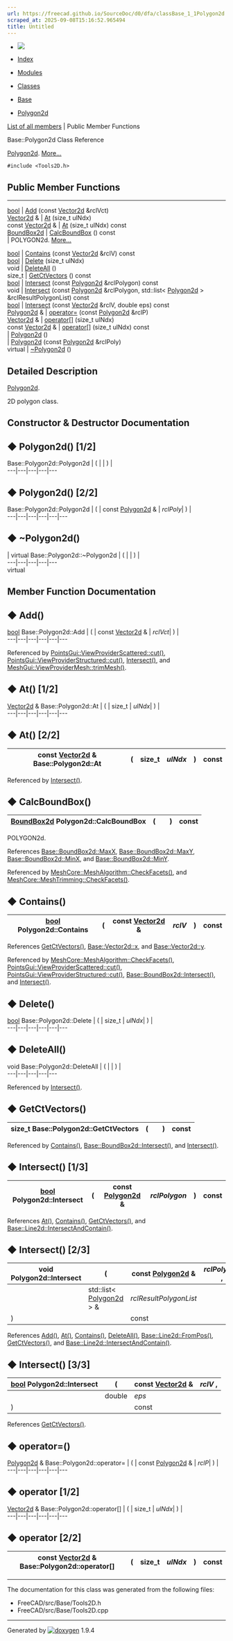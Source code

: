 ```yaml
---
url: https://freecad.github.io/SourceDoc/d0/dfa/classBase_1_1Polygon2d.html
scraped_at: 2025-09-08T15:16:52.965494
title: Untitled
---
```


  * [ ![](https://www.freecad.org/svg/logo-freecad.svg) ](https://freecadweb.org "FreeCAD")
  * [Index](../../index.html "Index")
  * [Modules](../../modules.html "Modules list")
  * [Classes](../../annotated.html "Annotated list")

  * [Base](../../db/d07/namespaceBase.html)
  * [Polygon2d](../../d0/dfa/classBase_1_1Polygon2d.html)

[List of all members](../../d8/d08/classBase_1_1Polygon2d-members.html) | Public Member Functions

Base::Polygon2d Class Reference

[Polygon2d](../../d0/dfa/classBase_1_1Polygon2d.html "Polygon2d.").
[More...](../../d0/dfa/classBase_1_1Polygon2d.html#details)

`#include <Tools2D.h>`

##  Public Member Functions  
  
---  
[bool](../../d9/db9/classbool.html) | [Add](../../d0/dfa/classBase_1_1Polygon2d.html#a654c75e15581223ea9643a42be8538cd) (const [Vector2d](../../db/da7/classBase_1_1Vector2d.html) &rclVct)  
[Vector2d](../../db/da7/classBase_1_1Vector2d.html) & | [At](../../d0/dfa/classBase_1_1Polygon2d.html#a97f1729046db44c709f5fa01ab8e647c) (size_t ulNdx)  
const [Vector2d](../../db/da7/classBase_1_1Vector2d.html) & | [At](../../d0/dfa/classBase_1_1Polygon2d.html#aeb03dd7e1819a7105ad87ca9579214da) (size_t ulNdx) const  
[BoundBox2d](../../de/db4/classBase_1_1BoundBox2d.html) | [CalcBoundBox](../../d0/dfa/classBase_1_1Polygon2d.html#a28a51cc5d29213d6e4b9305d658fbd24) () const  
| POLYGON2d.
[More...](../../d0/dfa/classBase_1_1Polygon2d.html#a28a51cc5d29213d6e4b9305d658fbd24)  
  
[bool](../../d9/db9/classbool.html) | [Contains](../../d0/dfa/classBase_1_1Polygon2d.html#ae1505348f7365e85a8a9d724dd2a7475) (const [Vector2d](../../db/da7/classBase_1_1Vector2d.html) &rclV) const  
[bool](../../d9/db9/classbool.html) | [Delete](../../d0/dfa/classBase_1_1Polygon2d.html#a5c86e5706bff96a62485b04971dc5c2e) (size_t ulNdx)  
void | [DeleteAll](../../d0/dfa/classBase_1_1Polygon2d.html#a36a100c6bffc3ae8f0d71a18fb52ab46) ()  
size_t | [GetCtVectors](../../d0/dfa/classBase_1_1Polygon2d.html#ae3d3b22f23505533cd9379ce3b00e3eb) () const  
[bool](../../d9/db9/classbool.html) | [Intersect](../../d0/dfa/classBase_1_1Polygon2d.html#a83fd4dc646471725efaf0607521516c5) (const [Polygon2d](../../d0/dfa/classBase_1_1Polygon2d.html) &rclPolygon) const  
void | [Intersect](../../d0/dfa/classBase_1_1Polygon2d.html#aac2ae89f2f12433cbd3666ba40f5a4ce) (const [Polygon2d](../../d0/dfa/classBase_1_1Polygon2d.html) &rclPolygon, std::list< [Polygon2d](../../d0/dfa/classBase_1_1Polygon2d.html) > &rclResultPolygonList) const  
[bool](../../d9/db9/classbool.html) | [Intersect](../../d0/dfa/classBase_1_1Polygon2d.html#a68973131a51999a2ea47eaeebdc23932) (const [Vector2d](../../db/da7/classBase_1_1Vector2d.html) &rclV, double eps) const  
[Polygon2d](../../d0/dfa/classBase_1_1Polygon2d.html) & | [operator=](../../d0/dfa/classBase_1_1Polygon2d.html#a3b795ee94b6aa1ca05b20402f23ea64f) (const [Polygon2d](../../d0/dfa/classBase_1_1Polygon2d.html) &rclP)  
[Vector2d](../../db/da7/classBase_1_1Vector2d.html) & | [operator[]](../../d0/dfa/classBase_1_1Polygon2d.html#a848bfb665a4f6b6ed07f76debcceb561) (size_t ulNdx)  
const [Vector2d](../../db/da7/classBase_1_1Vector2d.html) & | [operator[]](../../d0/dfa/classBase_1_1Polygon2d.html#aafae6290b6863a802367ec88b35aebe2) (size_t ulNdx) const  
|
[Polygon2d](../../d0/dfa/classBase_1_1Polygon2d.html#ad94c3c7e8aadc63fce986dfdf851f460)
()  
|
[Polygon2d](../../d0/dfa/classBase_1_1Polygon2d.html#a0e76c77dda35c6788fb50c4864cfad7b)
(const [Polygon2d](../../d0/dfa/classBase_1_1Polygon2d.html) &rclPoly)  
virtual | [~Polygon2d](../../d0/dfa/classBase_1_1Polygon2d.html#a4d355b4b21032eb1da8f92dbadc304ae) ()  
  
## Detailed Description

[Polygon2d](../../d0/dfa/classBase_1_1Polygon2d.html "Polygon2d.").

2D polygon class.

## Constructor & Destructor Documentation

## ◆ Polygon2d() [1/2]

Base::Polygon2d::Polygon2d  | ( | | ) |   
---|---|---|---|---  
  
## ◆ Polygon2d() [2/2]

Base::Polygon2d::Polygon2d  | ( | const [Polygon2d](../../d0/dfa/classBase_1_1Polygon2d.html) & | _rclPoly_| ) |   
---|---|---|---|---|---  
  
## ◆ ~Polygon2d()

| virtual Base::Polygon2d::~Polygon2d  | ( | | ) |   
---|---|---|---|---  
virtual  
  
## Member Function Documentation

## ◆ Add()

[bool](../../d9/db9/classbool.html) Base::Polygon2d::Add  | ( | const [Vector2d](../../db/da7/classBase_1_1Vector2d.html) & | _rclVct_| ) |   
---|---|---|---|---|---  
  
Referenced by
[PointsGui::ViewProviderScattered::cut()](../../df/dca/classPointsGui_1_1ViewProviderScattered.html#a6e93ecaa9bbca01c9cd9c294ba22f38c),
[PointsGui::ViewProviderStructured::cut()](../../d4/d20/classPointsGui_1_1ViewProviderStructured.html#a808184849a3543a6d70c263099506c98),
[Intersect()](../../d0/dfa/classBase_1_1Polygon2d.html#aac2ae89f2f12433cbd3666ba40f5a4ce),
and
[MeshGui::ViewProviderMesh::trimMesh()](../../d7/dc1/classMeshGui_1_1ViewProviderMesh.html#a265b2a1e25e284315a52153b8b6c4d71).

## ◆ At() [1/2]

[Vector2d](../../db/da7/classBase_1_1Vector2d.html) & Base::Polygon2d::At  | ( | size_t  | _ulNdx_| ) |   
---|---|---|---|---|---  
  
## ◆ At() [2/2]

const [Vector2d](../../db/da7/classBase_1_1Vector2d.html) & Base::Polygon2d::At  | ( | size_t  | _ulNdx_| ) |  const  
---|---|---|---|---|---  
  
Referenced by
[Intersect()](../../d0/dfa/classBase_1_1Polygon2d.html#aac2ae89f2f12433cbd3666ba40f5a4ce).

## ◆ CalcBoundBox()

[BoundBox2d](../../de/db4/classBase_1_1BoundBox2d.html) Polygon2d::CalcBoundBox  | ( | | ) |  const  
---|---|---|---|---  
  
POLYGON2d.

References
[Base::BoundBox2d::MaxX](../../de/db4/classBase_1_1BoundBox2d.html#a945cf6dbf19794fadf57611c743d4af1),
[Base::BoundBox2d::MaxY](../../de/db4/classBase_1_1BoundBox2d.html#a16e40b1b2005f47d75fba6802dcd8f80),
[Base::BoundBox2d::MinX](../../de/db4/classBase_1_1BoundBox2d.html#a463231b777b4ac6a329167866d054d36),
and
[Base::BoundBox2d::MinY](../../de/db4/classBase_1_1BoundBox2d.html#acd6ec6a1cc10a691503379e335a24133).

Referenced by
[MeshCore::MeshAlgorithm::CheckFacets()](../../de/db5/classMeshCore_1_1MeshAlgorithm.html#ac8032a5a0a06cee43035edcb9253b731),
and
[MeshCore::MeshTrimming::CheckFacets()](../../d3/da1/classMeshCore_1_1MeshTrimming.html#a94a5bf3ea3f16d468c08906a5dcbb472).

## ◆ Contains()

[bool](../../d9/db9/classbool.html) Polygon2d::Contains  | ( | const [Vector2d](../../db/da7/classBase_1_1Vector2d.html) & | _rclV_| ) |  const  
---|---|---|---|---|---  
  
References
[GetCtVectors()](../../d0/dfa/classBase_1_1Polygon2d.html#ae3d3b22f23505533cd9379ce3b00e3eb),
[Base::Vector2d::x](../../db/da7/classBase_1_1Vector2d.html#a3315b37d53044b7356de30337675eb59),
and
[Base::Vector2d::y](../../db/da7/classBase_1_1Vector2d.html#a939f494d2b0c0395a9003e30d4c07887).

Referenced by
[MeshCore::MeshAlgorithm::CheckFacets()](../../de/db5/classMeshCore_1_1MeshAlgorithm.html#ac8032a5a0a06cee43035edcb9253b731),
[PointsGui::ViewProviderScattered::cut()](../../df/dca/classPointsGui_1_1ViewProviderScattered.html#a6e93ecaa9bbca01c9cd9c294ba22f38c),
[PointsGui::ViewProviderStructured::cut()](../../d4/d20/classPointsGui_1_1ViewProviderStructured.html#a808184849a3543a6d70c263099506c98),
[Base::BoundBox2d::Intersect()](../../de/db4/classBase_1_1BoundBox2d.html#a06385687a9da411a4fa8863de43c2926),
and
[Intersect()](../../d0/dfa/classBase_1_1Polygon2d.html#aac2ae89f2f12433cbd3666ba40f5a4ce).

## ◆ Delete()

[bool](../../d9/db9/classbool.html) Base::Polygon2d::Delete  | ( | size_t  | _ulNdx_| ) |   
---|---|---|---|---|---  
  
## ◆ DeleteAll()

void Base::Polygon2d::DeleteAll  | ( | | ) |   
---|---|---|---|---  
  
Referenced by
[Intersect()](../../d0/dfa/classBase_1_1Polygon2d.html#aac2ae89f2f12433cbd3666ba40f5a4ce).

## ◆ GetCtVectors()

size_t Base::Polygon2d::GetCtVectors  | ( | | ) |  const  
---|---|---|---|---  
  
Referenced by
[Contains()](../../d0/dfa/classBase_1_1Polygon2d.html#ae1505348f7365e85a8a9d724dd2a7475),
[Base::BoundBox2d::Intersect()](../../de/db4/classBase_1_1BoundBox2d.html#a06385687a9da411a4fa8863de43c2926),
and
[Intersect()](../../d0/dfa/classBase_1_1Polygon2d.html#aac2ae89f2f12433cbd3666ba40f5a4ce).

## ◆ Intersect() [1/3]

[bool](../../d9/db9/classbool.html) Polygon2d::Intersect  | ( | const [Polygon2d](../../d0/dfa/classBase_1_1Polygon2d.html) & | _rclPolygon_| ) |  const  
---|---|---|---|---|---  
  
References
[At()](../../d0/dfa/classBase_1_1Polygon2d.html#aeb03dd7e1819a7105ad87ca9579214da),
[Contains()](../../d0/dfa/classBase_1_1Polygon2d.html#ae1505348f7365e85a8a9d724dd2a7475),
[GetCtVectors()](../../d0/dfa/classBase_1_1Polygon2d.html#ae3d3b22f23505533cd9379ce3b00e3eb),
and
[Base::Line2d::IntersectAndContain()](../../d1/d69/classBase_1_1Line2d.html#afd22687bb810c2f174f65d1f96361bda).

## ◆ Intersect() [2/3]

void Polygon2d::Intersect  | ( | const [Polygon2d](../../d0/dfa/classBase_1_1Polygon2d.html) & | _rclPolygon_ ,   
---|---|---|---  
|  | std::list< [Polygon2d](../../d0/dfa/classBase_1_1Polygon2d.html) > & | _rclResultPolygonList_  
| ) | |  const  
  
References
[Add()](../../d0/dfa/classBase_1_1Polygon2d.html#a654c75e15581223ea9643a42be8538cd),
[At()](../../d0/dfa/classBase_1_1Polygon2d.html#aeb03dd7e1819a7105ad87ca9579214da),
[Contains()](../../d0/dfa/classBase_1_1Polygon2d.html#ae1505348f7365e85a8a9d724dd2a7475),
[DeleteAll()](../../d0/dfa/classBase_1_1Polygon2d.html#a36a100c6bffc3ae8f0d71a18fb52ab46),
[Base::Line2d::FromPos()](../../d1/d69/classBase_1_1Line2d.html#a6a9d25de5ddb351d022bc8c4baf4da94),
[GetCtVectors()](../../d0/dfa/classBase_1_1Polygon2d.html#ae3d3b22f23505533cd9379ce3b00e3eb),
and
[Base::Line2d::IntersectAndContain()](../../d1/d69/classBase_1_1Line2d.html#afd22687bb810c2f174f65d1f96361bda).

## ◆ Intersect() [3/3]

[bool](../../d9/db9/classbool.html) Polygon2d::Intersect  | ( | const [Vector2d](../../db/da7/classBase_1_1Vector2d.html) & | _rclV_ ,   
---|---|---|---  
|  | double  | _eps_  
| ) | |  const  
  
References
[GetCtVectors()](../../d0/dfa/classBase_1_1Polygon2d.html#ae3d3b22f23505533cd9379ce3b00e3eb).

## ◆ operator=()

[Polygon2d](../../d0/dfa/classBase_1_1Polygon2d.html) & Base::Polygon2d::operator=  | ( | const [Polygon2d](../../d0/dfa/classBase_1_1Polygon2d.html) & | _rclP_| ) |   
---|---|---|---|---|---  
  
## ◆ operator[]() [1/2]

[Vector2d](../../db/da7/classBase_1_1Vector2d.html) & Base::Polygon2d::operator[]  | ( | size_t  | _ulNdx_| ) |   
---|---|---|---|---|---  
  
## ◆ operator[]() [2/2]

const [Vector2d](../../db/da7/classBase_1_1Vector2d.html) & Base::Polygon2d::operator[]  | ( | size_t  | _ulNdx_| ) |  const  
---|---|---|---|---|---  
  
* * *

The documentation for this class was generated from the following files:

  * FreeCAD/src/Base/Tools2D.h
  * FreeCAD/src/Base/Tools2D.cpp

* * *

Generated by
[![doxygen](../../doxygen.svg)](https://www.doxygen.org/index.html) 1.9.4

